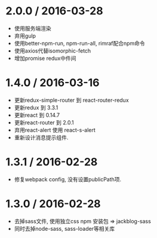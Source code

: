 2.0.0 / 2016-03-28
==================

* 使用服务端渲染
* 弃用gulp
* 使用better-npm-run, npm-run-all, rimraf配合npm命令
* 使用axios代替isomorphic-fetch
* 增加promise redux中件间


1.4.0 / 2016-03-16
==================

* 更新redux-simple-router 到 react-router-redux
* 更新redux 到 3.3.1
* 更新react 到 0.14.7
* 更新react-router 到 2.0.1
* 弃用react-alert 使用 react-s-alert
* 重新设计消息提示组件.


1.3.1 / 2016-02-28
==================

* 修复webpack config, 没有设置publicPath项.

1.3.0 / 2016-02-28
==================

* 去掉sass文件, 使用独立css npm 安装包 =>  jackblog-sass
* 同时去掉node-sass, sass-loader等相关库
